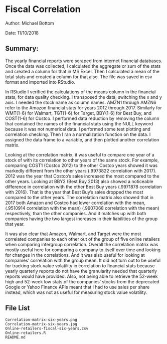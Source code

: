 # Fiscal Correlation

Author: Michael Bottom

Date: 11/10/2018

## Summary:

The yearly financial reports were scraped from internet financial databases. Once the data was collected, I calculated the aggregate or sum of the stats and created a column for that in MS Excel. Then I calculated a mean of the total stats and created a column for that also. The file was saved in csv format and imported into RStudio.

In RStudio I verified the calculations of the means column in the financial stats, for data quality checking. I transposed the data, switching the x and y axis. I needed the stock name as column names. AMZN1 through AMZN6 refer to the Amazon financial stats for years 2012 through 2017. Similarly for WMT(1-6) for Walmart, TGT(1-6) for Target, BBY(1-6) for Best Buy, and COST(1-6) for Costco. I performed data reduction by removing the column that contained the names of the financial stats using the NULL keyword because it was not numerical data. I performed some test plotting and correlation checking. Then I ran a normalization function on the data. I assigned the data frame to a variable, and then plotted another correlation matrix.

Looking at the correlation matrix, it was useful to compare one year of a stock of with its correlation to other years of the same stock. For example, comparing COST1 (Costco 2012) to the other Costco years showed it was markedly different from the other years (.9973822 correlation with 2017). 2012 was the year that Costco’s sales increased the most compared to the other years. Looking at BBY2 (Best Buy 2013) also showed a noticeable difference in correlation with the other Best Buy years (.9971878 correlation with 2016). That is the year that Best Buy’s sales dropped the most compared to the other years.
The correlation matrix also showed that in 2017 both Amazon and Costco had lower correlation with the mean, (.9510914 correlation with the mean) (.9907068 correlation with the mean) respectively, than the other companies. And it matches up with both companies having the two largest increases in their liabilities of the group that year. 

It was also clear that Amazon, Walmart, and Target were the most correlated companies to each other out of the group of five online retailers when comparing intergroup correlation.  Overall the correlation matrix was mostly useful here for comparing a company to itself over time and looking for changes in the correlations. And it was also useful for looking at companies’ correlation with the group mean. It did not turn out to be useful for tracking stock value volatility in correlation to financial stats because yearly quarterly reports do not have the granularity needed that quarterly reports would have provided. Also, not being able to retrieve the 52-week high and 52-week low stats of the companies’ stocks from the deprecated Google or Yahoo Finance APIs meant that I had to use sales per share instead, which was not as useful for measuring stock value volatility.



## File List

```
Correlation-matrix-six-years.png
Correlation-matrix-six-years.jpg
Online-retailers-fiscal-six-years.csv
Online-retailers.R
README.md
